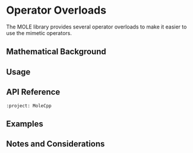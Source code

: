 # Operator Overloads

The MOLE library provides several operator overloads to make it easier to use the mimetic operators.

## Mathematical Background

<!-- TODO: Add mathematical background and principles where applicable -->

## Usage

<!-- TODO: Add basic usage examples and patterns -->

## API Reference

```{doxygenfile} operators.h
:project: MoleCpp
```

## Examples

<!-- TODO: Add practical examples and use cases -->

## Notes and Considerations

<!-- TODO: Add important notes and considerations for using operator overloads --> 
